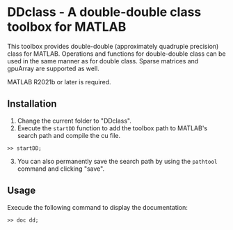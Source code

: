 # DDclass - A double-double class toolbox for MATLAB
This toolbox provides double-double (approximately quadruple precision) class for MATLAB.
Operations and functions for double-double class can be used in the same manner as for double class.
Sparse matrices and gpuArray are supported as well.

MATLAB R2021b or later is required.

## Installation
1. Change the current folder to "DDclass".
2. Execute the `startDD` function to add the toolbox path to MATLAB's search path and compile the cu file.
```
>> startDD;
```
3. You can also permanently save the search path by using the `pathtool` command and clicking "save".

## Usage
Execude the following command to display the documentation:
```
>> doc dd;
```
